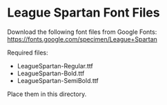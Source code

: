 # League Spartan Font Files

Download the following font files from Google Fonts:
https://fonts.google.com/specimen/League+Spartan

Required files:
- LeagueSpartan-Regular.ttf
- LeagueSpartan-Bold.ttf
- LeagueSpartan-SemiBold.ttf

Place them in this directory.
